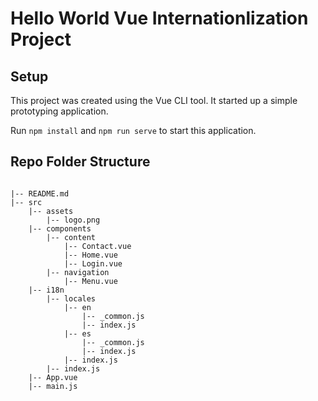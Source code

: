 # Hello World Vue Internationlization Project

## Setup

This project was created using the Vue CLI tool. It started up a simple prototyping application.

Run `npm install` and `npm run serve` to start this application.

## Repo Folder Structure

```text

|-- README.md
|-- src
    |-- assets
        |-- logo.png
    |-- components
        |-- content
            |-- Contact.vue
            |-- Home.vue
            |-- Login.vue
        |-- navigation
            |-- Menu.vue
    |-- i18n
        |-- locales
            |-- en
                |-- _common.js
                |-- index.js
            |-- es
                |-- _common.js
                |-- index.js
            |-- index.js
        |-- index.js
    |-- App.vue
    |-- main.js
```


